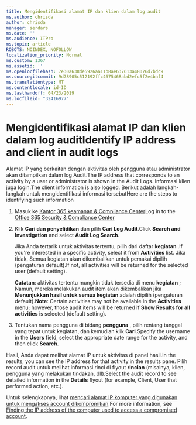```yaml
---
title: Mengidentifikasi alamat IP dan klien dalam log audit
ms.author: chrisda
author: chrisda
manager: serdars
ms.date: ''
ms.audience: ITPro
ms.topic: article
ROBOTS: NOINDEX, NOFOLLOW
localization_priority: Normal
ms.custom: 1367
ms.assetid: ''
ms.openlocfilehash: 7e30a638de5926aa11b8ae637613a48076d7bdc9
ms.sourcegitcommit: 9d78905c512192ffc4675468abd2efc5f2e4baf4
ms.translationtype: MT
ms.contentlocale: id-ID
ms.lasthandoff: 04/23/2019
ms.locfileid: "32416977"
---
```

# <a name="identify-ip-address-and-client-in-audit-logs"></a><span data-ttu-id="ccc6d-102">Mengidentifikasi alamat IP dan klien dalam log audit</span><span class="sxs-lookup"><span data-stu-id="ccc6d-102">Identify IP address and client in audit logs</span></span>

<span data-ttu-id="ccc6d-103">Alamat IP yang berkaitan dengan aktivitas oleh pengguna atau administrator akan ditampilkan dalam log Audit.</span><span class="sxs-lookup"><span data-stu-id="ccc6d-103">The IP address that corresponds to an activity by a user or administrator is shown in the Audit Logs.</span></span> <span data-ttu-id="ccc6d-104">Informasi klien juga login.</span><span class="sxs-lookup"><span data-stu-id="ccc6d-104">The client information is also logged.</span></span> <span data-ttu-id="ccc6d-105">Berikut adalah langkah-langkah untuk mengidentifikasi informasi tersebut</span><span class="sxs-lookup"><span data-stu-id="ccc6d-105">Here are the steps to identifying such information</span></span>

1. <span data-ttu-id="ccc6d-106">Masuk ke [Kantor 365 keamanan & Compliance Center](https://protection.office.com/)</span><span class="sxs-lookup"><span data-stu-id="ccc6d-106">Log in to the [Office 365 Security & Compliance Center](https://protection.office.com/)</span></span>

2. <span data-ttu-id="ccc6d-107">Klik **Cari dan penyelidikan** dan pilih **Cari Log Audit**.</span><span class="sxs-lookup"><span data-stu-id="ccc6d-107">Click **Search and Investigation** and select **Audit Log Search**.</span></span>

   <span data-ttu-id="ccc6d-108">Jika Anda tertarik untuk aktivitas tertentu, pilih dari daftar **kegiatan** .</span><span class="sxs-lookup"><span data-stu-id="ccc6d-108">If you're interested in a specific activity, select it from **Activities** list.</span></span> <span data-ttu-id="ccc6d-109">Jika tidak, Semua kegiatan akan dikembalikan untuk pemakai dipilih (pengaturan default).</span><span class="sxs-lookup"><span data-stu-id="ccc6d-109">If not, all activities will be returned for the selected user (default setting).</span></span>

   <span data-ttu-id="ccc6d-110">**Catatan**: aktivitas tertentu mungkin tidak tersedia di menu **kegiatan** ; Namun, mereka melakukan audit item akan dikembalikan jika **Menunjukkan hasil untuk semua kegiatan** adalah dipilih (pengaturan default).</span><span class="sxs-lookup"><span data-stu-id="ccc6d-110">**Note**: Certain activities may not be available in the **Activities** menu; however, those audit items will be returned if **Show Results for all activities** is selected (default setting).</span></span>

3. <span data-ttu-id="ccc6d-111">Tentukan nama pengguna di bidang **pengguna** , pilih rentang tanggal yang tepat untuk kegiatan, dan kemudian klik **Cari**.</span><span class="sxs-lookup"><span data-stu-id="ccc6d-111">Specify the username in the **Users** field, select the appropriate date range for the activity, and then click **Search**.</span></span>

<span data-ttu-id="ccc6d-112">Hasil, Anda dapat melihat alamat IP untuk aktivitas di panel hasil.</span><span class="sxs-lookup"><span data-stu-id="ccc6d-112">In the results, you can see the IP address for that activity in the results pane.</span></span> <span data-ttu-id="ccc6d-113">Pilih record audit untuk melihat informasi rinci di flyout **rincian** (misalnya, klien, pengguna yang melakukan tindakan, dll).</span><span class="sxs-lookup"><span data-stu-id="ccc6d-113">Select the audit record to see detailed information in the **Details** flyout (for example, Client, User that performed action, etc.).</span></span>

<span data-ttu-id="ccc6d-114">Untuk selengkapnya, lihat [mencari alamat IP komputer yang digunakan untuk mengakses account dikompromikan](https://docs.microsoft.com/office365/securitycompliance/auditing-troubleshooting-scenarios#finding-the-ip-address-of-the-computer-used-to-access-a-compromised-account).</span><span class="sxs-lookup"><span data-stu-id="ccc6d-114">For more information, see [Finding the IP address of the computer used to access a compromised account](https://docs.microsoft.com/office365/securitycompliance/auditing-troubleshooting-scenarios#finding-the-ip-address-of-the-computer-used-to-access-a-compromised-account).</span></span>

